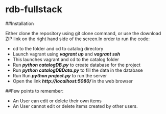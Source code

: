 rdb-fullstack
=============

##Installation

Either clone the repository using git clone command, or use the download ZIP link on the right hand side of the screen.In order to run the code:
- cd to the folder and cd to catalog directory
- Launch vagrant using ***vagrant up*** and ***vagrant ssh***
- This launches vagrant and cd to the catalog folder
- Run ***python catalogDB.py*** to create database for the project
- Run ***python catalogDBData.py*** to fill the data in the database
- Run Run ***python project.py*** to run the server
- Open the link ***http://localhost:5080/*** in the web browser


##Few points to remember:
- An User can edit or delete their own items
- An User cannot edit or delete items created by other users.
